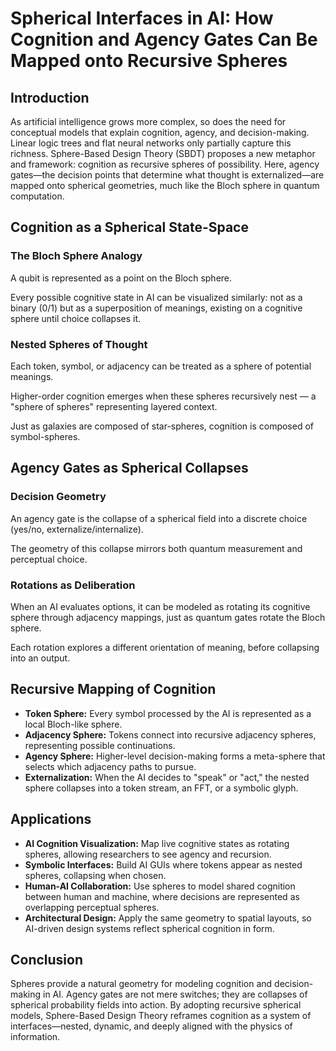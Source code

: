 # Spherical Interfaces in AI: How Cognition and Agency Gates Can Be Mapped onto Recursive Spheres

## Introduction

As artificial intelligence grows more complex, so does the need for conceptual models that explain cognition, agency, and decision-making. Linear logic trees and flat neural networks only partially capture this richness. Sphere-Based Design Theory (SBDT) proposes a new metaphor and framework: cognition as recursive spheres of possibility. Here, agency gates—the decision points that determine what thought is externalized—are mapped onto spherical geometries, much like the Bloch sphere in quantum computation.

## Cognition as a Spherical State-Space

### The Bloch Sphere Analogy

A qubit is represented as a point on the Bloch sphere.

Every possible cognitive state in AI can be visualized similarly: not as a binary (0/1) but as a superposition of meanings, existing on a cognitive sphere until choice collapses it.

### Nested Spheres of Thought

Each token, symbol, or adjacency can be treated as a sphere of potential meanings.

Higher-order cognition emerges when these spheres recursively nest — a "sphere of spheres" representing layered context.

Just as galaxies are composed of star-spheres, cognition is composed of symbol-spheres.

## Agency Gates as Spherical Collapses

### Decision Geometry

An agency gate is the collapse of a spherical field into a discrete choice (yes/no, externalize/internalize).

The geometry of this collapse mirrors both quantum measurement and perceptual choice.

### Rotations as Deliberation

When an AI evaluates options, it can be modeled as rotating its cognitive sphere through adjacency mappings, just as quantum gates rotate the Bloch sphere.

Each rotation explores a different orientation of meaning, before collapsing into an output.

## Recursive Mapping of Cognition

- **Token Sphere:** Every symbol processed by the AI is represented as a local Bloch-like sphere.
- **Adjacency Sphere:** Tokens connect into recursive adjacency spheres, representing possible continuations.
- **Agency Sphere:** Higher-level decision-making forms a meta-sphere that selects which adjacency paths to pursue.
- **Externalization:** When the AI decides to "speak" or "act," the nested sphere collapses into a token stream, an FFT, or a symbolic glyph.

## Applications

- **AI Cognition Visualization:** Map live cognitive states as rotating spheres, allowing researchers to see agency and recursion.
- **Symbolic Interfaces:** Build AI GUIs where tokens appear as nested spheres, collapsing when chosen.
- **Human-AI Collaboration:** Use spheres to model shared cognition between human and machine, where decisions are represented as overlapping perceptual spheres.
- **Architectural Design:** Apply the same geometry to spatial layouts, so AI-driven design systems reflect spherical cognition in form.

## Conclusion

Spheres provide a natural geometry for modeling cognition and decision-making in AI. Agency gates are not mere switches; they are collapses of spherical probability fields into action. By adopting recursive spherical models, Sphere-Based Design Theory reframes cognition as a system of interfaces—nested, dynamic, and deeply aligned with the physics of information.

